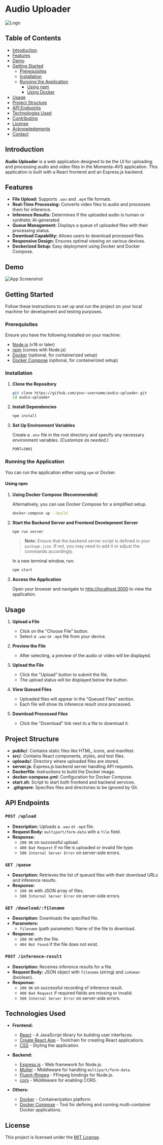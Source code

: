 # Audio Uploader

![Logo](public/logo.png)

## Table of Contents

- [Introduction](#introduction)
- [Features](#features)
- [Demo](#demo)
- [Getting Started](#getting-started)
  - [Prerequisites](#prerequisites)
  - [Installation](#installation)
  - [Running the Application](#running-the-application)
    - [Using npm](#using-npm)
    - [Using Docker](#using-docker)
- [Usage](#usage)
- [Project Structure](#project-structure)
- [API Endpoints](#api-endpoints)
- [Technologies Used](#technologies-used)
- [Contributing](#contributing)
- [License](#license)
- [Acknowledgments](#acknowledgments)
- [Contact](#contact)

## Introduction

**Audio Uploader** is a web application designed to be the UI for uploading and processing audio and video files in the Momenta-AVS application. This application is built with a React frontend and an Express.js backend.

## Features

- **File Upload:** Supports `.wav` and `.mp4` file formats.
- **Real-Time Processing:** Converts video files to audio and processes them for inference.
- **Inference Results:** Determines if the uploaded audio is human or synthetic AI-generated.
- **Queue Management:** Displays a queue of uploaded files with their processing status.
- **Download Capability:** Allows users to download processed files.
- **Responsive Design:** Ensures optimal viewing on various devices.
- **Dockerized Setup:** Easy deployment using Docker and Docker Compose.

## Demo

![App Screenshot](UI-Uploader-Screenshot.png)

## Getting Started

Follow these instructions to set up and run the project on your local machine for development and testing purposes.

### Prerequisites

Ensure you have the following installed on your machine:

- [Node.js](https://nodejs.org/) (v18 or later)
- [npm](https://www.npmjs.com/) (comes with Node.js)
- [Docker](https://www.docker.com/) (optional, for containerized setup)
- [Docker Compose](https://docs.docker.com/compose/) (optional, for containerized setup)

### Installation

1. **Clone the Repository**

   ```bash
   git clone https://github.com/your-username/audio-uploader.git
   cd audio-uploader
   ```

2. **Install Dependencies**

   ```bash
   npm install
   ```

3. **Set Up Environment Variables**

   Create a `.env` file in the root directory and specify any necessary environment variables. *(Customize as needed.)*

   ```env
   PORT=3001
   ```

### Running the Application

You can run the application either using `npm` or Docker.

#### Using npm

1. **Using Docker Compose (Recommended)**

   Alternatively, you can use Docker Compose for a simplified setup.

   ```bash
   docker-compose up --build
   ```

1. **Start the Backend Server and Frontend Development Server**

   ```bash
   npm run server
   ```

   > **Note:** Ensure that the backend server script is defined in your `package.json`. If not, you may need to add it or adjust the commands accordingly.

   In a new terminal window, run:

   ```bash
   npm start
   ```

3. **Access the Application**

   Open your browser and navigate to [http://localhost:3000](http://localhost:3000) to view the application.

## Usage

1. **Upload a File**

   - Click on the "Choose File" button.
   - Select a `.wav` or `.mp4` file from your device.

2. **Preview the File**

   - After selecting, a preview of the audio or video will be displayed.
   
3. **Upload the File**

   - Click the "Upload" button to submit the file.
   - The upload status will be displayed below the button.

4. **View Queued Files**

   - Uploaded files will appear in the "Queued Files" section.
   - Each file will show its inference result once processed.

5. **Download Processed Files**

   - Click the "Download" link next to a file to download it.

## Project Structure

- **public/**: Contains static files like HTML, icons, and manifest.
- **src/**: Contains React components, styles, and test files.
- **uploads/**: Directory where uploaded files are stored.
- **server.js**: Express.js backend server handling API requests.
- **Dockerfile**: Instructions to build the Docker image.
- **docker-compose.yml**: Configuration for Docker Compose.
- **start.sh**: Script to start both frontend and backend services.
- **.gitignore**: Specifies files and directories to be ignored by Git.

## API Endpoints

### `POST /upload`

- **Description:** Uploads a `.wav` or `.mp4` file.
- **Request Body:** `multipart/form-data` with a `file` field.
- **Response:**
  - `200 OK` on successful upload.
  - `400 Bad Request` if no file is uploaded or invalid file type.
  - `500 Internal Server Error` on server-side errors.

### `GET /queue`

- **Description:** Retrieves the list of queued files with their download URLs and inference results.
- **Response:**
  - `200 OK` with JSON array of files.
  - `500 Internal Server Error` on server-side errors.

### `GET /download/:filename`

- **Description:** Downloads the specified file.
- **Parameters:**
  - `filename` (path parameter): Name of the file to download.
- **Response:**
  - `200 OK` with the file.
  - `404 Not Found` if the file does not exist.

### `POST /inference-result`

- **Description:** Receives inference results for a file.
- **Request Body:** JSON object with `filename` (string) and `isHuman` (boolean).
- **Response:**
  - `200 OK` on successful recording of inference result.
  - `400 Bad Request` if required fields are missing or invalid.
  - `500 Internal Server Error` on server-side errors.

## Technologies Used

- **Frontend:**
  - [React](https://reactjs.org/) - A JavaScript library for building user interfaces.
  - [Create React App](https://create-react-app.dev/) - Toolchain for creating React applications.
  - [CSS](https://developer.mozilla.org/en-US/docs/Web/CSS) - Styling the application.

- **Backend:**
  - [Express.js](https://expressjs.com/) - Web framework for Node.js.
  - [Multer](https://github.com/expressjs/multer) - Middleware for handling `multipart/form-data`.
  - [Fluent-ffmpeg](https://github.com/fluent-ffmpeg/node-fluent-ffmpeg) - FFmpeg bindings for Node.js.
  - [cors](https://github.com/expressjs/cors) - Middleware for enabling CORS.

- **Others:**
  - [Docker](https://www.docker.com/) - Containerization platform.
  - [Docker Compose](https://docs.docker.com/compose/) - Tool for defining and running multi-container Docker applications.

## License

This project is licensed under the [MIT License](LICENSE).
